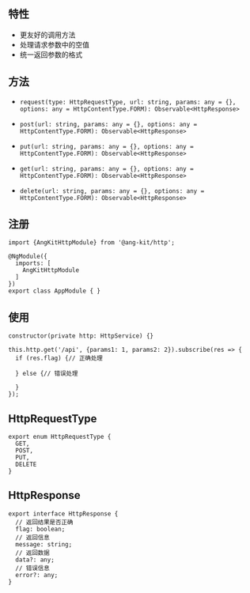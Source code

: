 ## 特性

- 更友好的调用方法
- 处理请求参数中的空值
- 统一返回参数的格式


## 方法

- `request(type: HttpRequestType, url: string, params: any = {}, options: any = HttpContentType.FORM): Observable<HttpResponse>`

- `post(url: string, params: any = {}, options: any = HttpContentType.FORM): Observable<HttpResponse>`

- `put(url: string, params: any = {}, options: any = HttpContentType.FORM): Observable<HttpResponse>`

- `get(url: string, params: any = {}, options: any = HttpContentType.FORM): Observable<HttpResponse>`

- `delete(url: string, params: any = {}, options: any = HttpContentType.FORM): Observable<HttpResponse>`

## 注册
```angular
import {AngKitHttpModule} from '@ang-kit/http';

@NgModule({
  imports: [
    AngKitHttpModule
  ]
})
export class AppModule { }
```

## 使用
```angular
constructor(private http: HttpService) {}

this.http.get('/api', {params1: 1, params2: 2}).subscribe(res => {
  if (res.flag) {// 正确处理
  
  } else {// 错误处理
  
  }
});
```

## HttpRequestType
```angular
export enum HttpRequestType {
  GET,
  POST,
  PUT,
  DELETE
}
```

## HttpResponse
```angular
export interface HttpResponse {
  // 返回结果是否正确
  flag: boolean;
  // 返回信息
  message: string;
  // 返回数据
  data?: any;
  // 错误信息
  error?: any;
}
```
